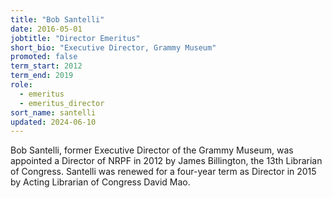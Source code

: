 ```yaml
---
title: "Bob Santelli"
date: 2016-05-01
jobtitle: "Director Emeritus"
short_bio: "Executive Director, Grammy Museum"
promoted: false
term_start: 2012
term_end: 2019
role:
  - emeritus
  - emeritus_director
sort_name: santelli
updated: 2024-06-10
---
```


Bob Santelli, former Executive Director of the Grammy Museum, was
appointed a Director
of NRPF in 2012 by James Billington, the 13th Librarian of Congress.
Santelli was renewed for a four-year term as Director in 2015 by
Acting Librarian of Congress David Mao.
